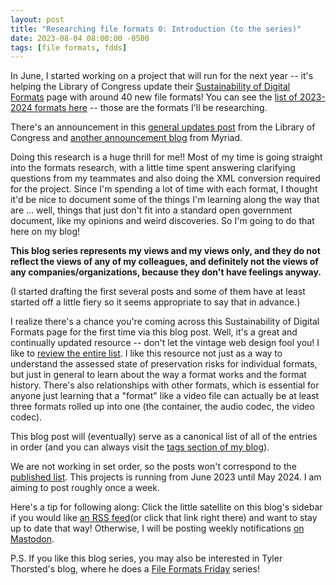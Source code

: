 ```yaml
---
layout: post
title: "Researching file formats 0: Introduction (to the series)"
date: 2023-08-04 08:00:00 -0500
tags: [file formats, fdds]
---
```


In June, I started working on a project that will run for the next year -- it's helping the Library of Congress update their [Sustainability of Digital Formats](https://www.loc.gov/preservation/digital/formats/) page with around 40 new file formats! You can see the [list of 2023-2024 formats here](https://www.loc.gov/preservation/digital/formats/fdd/fdd_workplan.shtml) -- those are the formats I'll be researching.

There's an announcement in this [general updates post](https://blogs.loc.gov/thesignal/2023/06/filling-in-the-file-format-gaps/) from the Library of Congress and [another announcement blog](https://myriadconsultants.org/blog/enhancing-file-format-documentation-myriads-commitment-to-collaboration-transparency-and-efficiency) from Myriad.

Doing this research is a huge thrill for me!! Most of my time is going straight into the formats research, with a little time spent answering clarifying questions from my teammates and also doing the XML conversion required for the project. Since I'm spending a lot of time with each format, I thought it'd be nice to document some of the things I'm learning along the way that are ... well, things that just don't fit into a standard open government document, like my opinions and weird discoveries. So I'm going to do that here on my blog!

**This blog series represents my views and my views only, and they do not reflect the views of any of my colleagues, and definitely not the views of any companies/organizations, because they don't have feelings anyway.**

(I started drafting the first several posts and some of them have at least started off a little fiery so it seems appropriate to say that in advance.)

I realize there's a chance you're coming across this Sustainability of Digital Formats page for the first time via this blog post. Well, it's a great and continually updated resource -- don't let the vintage web design fool you! I like to [review the entire list](https://www.loc.gov/preservation/digital/formats/fdd/browse_list.shtml). I like this resource not just as a way to understand the assessed state of preservation risks for individual formats, but just in general to learn about the way a format works and the format history. There's also relationships with other formats, which is essential for anyone just learning that a "format" like a video file can actually be at least three formats rolled up into one (the container, the audio codec, the video codec).

This blog post will (eventually) serve as a canonical list of all of the entries in order (and you can always visit the [tags section of my blog](https://bits.ashleyblewer.com/tags/)).

We are not working in set order, so the posts won't correspond to the [published list](https://www.loc.gov/preservation/digital/formats/fdd/fdd_workplan.shtml). This projects is running from June 2023 until May 2024. I am aiming to post roughly once a week.

Here's a tip for following along: Click the little satellite on this blog's sidebar if you would like [an RSS feed](https://bits.ashleyblewer.com/feed.xml)(or click that link right there) and want to stay up to date that way! Otherwise, I will be posting weekly notifications [on Mastodon](https://digipres.club/@ashley).

P.S. If you like this blog series, you may also be interested in Tyler Thorsted's blog, where he does a [File Formats Friday](https://preservation.tylerthorsted.com/category/file-formats/) series! 
